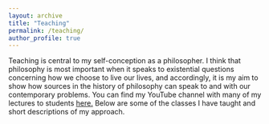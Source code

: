 ```yaml
---
layout: archive
title: "Teaching"
permalink: /teaching/
author_profile: true
---
```


Teaching is central to my self-conception as a philosopher. I think that philosophy is most important when it speaks to existential questions concerning how we choose to live our lives, and accordingly, it is my aim to show how sources in the history of philosophy can speak to and with our contemporary problems. You can find my YouTube channel with many of my lectures to students [here.](https://www.youtube.com/channel/UCtJC1C32h333kvKqwVPBSMQ) Below are some of the classes I have taught and short descriptions of my approach.
